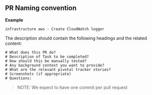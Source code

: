 ## PR Naming convention

**Example**

```
infrastructure aws - Create CloudWatch logger
```

The description should contain the following headings and the related content:

```
# What does this PR do?
# Description of Task to be completed?
# How should this be manually tested?
# Any background context you want to provide?
# What are the relevant pivotal tracker stories?
# Screenshots (if appropriate)
# Questions:
```

> NOTE: We expect to have one commit per pull request
